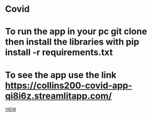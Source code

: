 # Covid
# To run the app in your pc git clone then install the libraries with pip install -r requirements.txt
# To see the app use the link https://collins200-covid-app-qi8i6z.streamlitapp.com/
[VIEW](https://collins200-covid-app-qi8i6z.streamlitapp.com/)